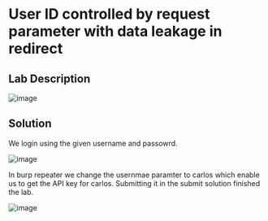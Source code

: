 # User ID controlled by request parameter with data leakage in redirect

## Lab Description

![image](https://github.com/KVNuhman/Web-Security-Lab/assets/46161259/7082c452-ac1d-4344-954f-9cc9bbad2b71)

## Solution

We login using the given username and passowrd.

![image](https://github.com/KVNuhman/Web-Security-Lab/assets/46161259/e615e5cb-86da-44da-ad27-1665dad76d74)

In burp repeater we change the usernmae paramter to carlos which enable us to get the API key for carlos. Submitting it in the submit solution finished the lab.

![image](https://github.com/KVNuhman/Web-Security-Lab/assets/46161259/7192edb0-c08a-471c-a007-47e756977a2e)
